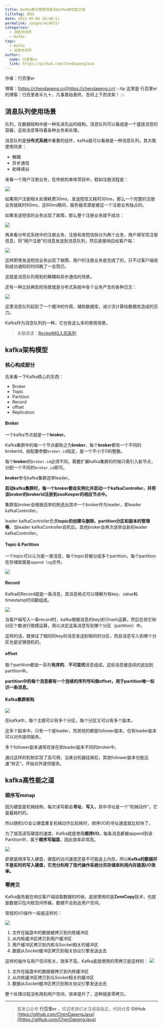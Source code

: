 ```yaml
---
title: Kafka常见使用场景与Kafka高性能之道
titleTag: 原创
date: 2021-05-06 10:48:11
permalink: /pages/ec46f2/
categories: 
  - 消息中间件
  - Kafka
tags: 
  - Kafka
  - 消息中间件
author: 
  name: 行百里er
  link: https://github.com/ChenDapengJava
---
```


作者：行百里er

博客：[https://chendapeng.cn](https://chendapeng.cn)
:::tip
这里是 行百里er 的博客：行百里者半九十，凡事善始善终，吾将上下而求索！
:::


## 消息队列使用场景

队列，在数据结构中是一种先进先出的结构，消息队列可以看成是一个盛放消息的容器，这些消息等待着各种业务来处理。

消息队列是**分布式系统**中重要的组件，kafka就可以看做是一种消息队列，其大致使用场景：

- 解耦
- 异步通信
- 削峰填谷

来看一个用户注册业务，在传统的单体项目中，假如注册流程是：

![](https://p3-juejin.byteimg.com/tos-cn-i-k3u1fbpfcp/c8c07ced2ead49d69eb6a54d63fb5759~tplv-k3u1fbpfcp-zoom-1.image)


如果用户注册相关处理耗费30ms，发送短信又耗时30ms，那么一个完整的注册业务就耗时60ms，这60ms期间，服务器资源是被这一个注册业务独占的。

如果发送短信的业务出现了故障，那么整个注册业务就不成功：

![](https://p3-juejin.byteimg.com/tos-cn-i-k3u1fbpfcp/65b84953585b462aae8c32b2fa13111b~tplv-k3u1fbpfcp-zoom-1.image)


再来看分布式系统中的注册业务，注册和发短信拆分为两个业务，用户填写完注册信息，将“用户注册”的消息发送到消息队列，然后直接响应给客户端：

![](https://p3-juejin.byteimg.com/tos-cn-i-k3u1fbpfcp/34e21456de004506b1483ce1b166aac6~tplv-k3u1fbpfcp-zoom-1.image)


这样即使发送短信业务出现了故障，用户的注册业务是完成了的，只不过客户端收到成功通知的时间晚了一会而已。

这就是消息队列用到的解耦和异步通信的场景。

还有一种比较典型的场景就是分布式系统中各个业务产生的各种日志：

![](https://p3-juejin.byteimg.com/tos-cn-i-k3u1fbpfcp/339b8d13660d42328f53e4d1b4a52acc~tplv-k3u1fbpfcp-zoom-1.image)


这里消息队列起到了一个缓冲的作用，辅助数据库，减少流计算给数据库造成的压力。

Kafka作为消息队列的一种，它也有这么多的使用场景。

> 关联阅读：[RocketMQ入坑系列](http://mp.weixin.qq.com/s?__biz=MzI1MDU1MjkxOQ==&mid=100002575&idx=1&sn=2445ee614860b2e237b951be60f9dcce&chksm=69813c375ef6b52115dfd8b7e8f4d59f491711306e0277f45908dee0deff3fc515d05ed019f5#rd)

## kafka架构模型

### 核心构成部分

先来看一下Kafka核心的东西：
- Broker
- Topic
- Partition
- Record
- offset
- Replication

#### Broker

一个kafka节点就是一个**broker**。

Kafka集群中的每一个节点都称之为**broker**，每个**broker**都有一个不同的brokerId，由配置参数`broker.id`指定，是一个不小于0的整数。

每个**broker**的`broker.id`必须不同，需要扩展kafka集群的时候只需引入新节点，分配一个不同的`broker.id`即可。

**broker**参与kafka集群选举leader。

**启动kafka集群时，每一个broker都会实例化并启动一个kafkaController，并将该broker的brokerId注册到zooKeeper的相应节点中。**

集群各broker会根据选举机制选出其中一个broker作为leader，即leader kafkaController。

leader kafkaController负责**topic的创建与删除、partition分区和副本的管理等**。当leader kafkaController宕机后，其他broker会再次选举出新的leader kafkaController。

#### Topic & Partition

一个topic可以认为是一类消息，每个topic将被分成多个partition，每个partition在存储层面是`append log`文件。

![](https://p3-juejin.byteimg.com/tos-cn-i-k3u1fbpfcp/58f37daa5b6c4137802861371500664a~tplv-k3u1fbpfcp-zoom-1.image)


#### Record

Kafka的Record就是一条消息，其消息格式可以理解为有key、value和timestamp时间戳组成。

![](https://p3-juejin.byteimg.com/tos-cn-i-k3u1fbpfcp/6814135eb77d48108c4d3924aa85b30f~tplv-k3u1fbpfcp-zoom-1.image)

当客户端写入一条record时，kafka根据消息的key进行hash运算，然后在将它和分区个数进行取模运算，用以决定这条消息写到哪个分区（partition）中。

这样的话，既保证了相同的key的消息发送到相同的分区，而且消息写入到哪个分区也是足够随机的。

#### offset

每个partition都由一系列**有序的**、**不可变的**消息组成，这些消息被连续的追加到partition中。

**partition中的每个消息都有一个连续的序列号叫做offset，用于partition唯一标识一条消息。**

#### Kafka集群架构

![](https://p3-juejin.byteimg.com/tos-cn-i-k3u1fbpfcp/101924344da34ea0ae665d753d3a1241~tplv-k3u1fbpfcp-zoom-1.image)

在kafka中，每个主题可以有多个分区，每个分区又可以有多个副本。

这多个副本中，只有一个是leader，而其他的都是follower副本。仅有leader副本可以对外提供服务。

多个follower副本通常存放在和leader副本不同的broker中。

通过这样的机制实现了高可用，当某台机器挂掉后，其他follower副本也能迅速”转正“，开始对外提供服务。


## kafka高性能之道

### 顺序写mmap

因为硬盘是机械结构，每次读写都会**寻址**，**写入**，其中寻址是一个“机械动作”，它是最耗时的。

所以随机I/O会让硬盘重复机械动作比较耗时，顺序I/O的寻址速度就比较快了。

为了提高读写硬盘的速度，Kafka就是使用**顺序I/O**。每条消息都被append到该Partition中，属于**顺序写磁盘**，因此效率非常高。

![](https://p3-juejin.byteimg.com/tos-cn-i-k3u1fbpfcp/2ea37be2424640b3a619f42a43f915a5~tplv-k3u1fbpfcp-zoom-1.image)

即便是顺序写入硬盘，硬盘的访问速度还是不可能追上内存。所以**Kafka的数据并不是实时的写入硬盘，它充分利用了现代操作系统分页存储来利用内存提高I/O效率。**

### 零拷贝

Kafka服务器在响应客户端读取数据的时候，底层使用的是**ZeroCopy**技术，也就是数据只在内核空间传输，数据不会到达用户空间。

常规的I/O操作一般是这样的：

![](https://p3-juejin.byteimg.com/tos-cn-i-k3u1fbpfcp/b5f619690bef4289ab5cf0e373d68dc8~tplv-k3u1fbpfcp-zoom-1.image)


1. 文件在磁盘中的数据被拷贝到内核缓冲区
2. 从内核缓冲区拷贝到用户缓冲区
3. 用户缓冲区拷贝到内核与Socket相关的缓冲区
4. 数据从Socket缓冲区拷贝到相关协议引擎发送出去

这样的操作与用户空间有关，效率不高，Kafka底层使用的零拷贝是这样的：
![](https://p3-juejin.byteimg.com/tos-cn-i-k3u1fbpfcp/9c646a38f4a544418d87f0e44b1ba4b3~tplv-k3u1fbpfcp-zoom-1.image)

1. 文件在磁盘中的数据被拷贝到内核缓冲区
2. 从内核缓冲区拷贝到与Socket相关的缓冲区
3. 数据从Socket缓冲区拷贝到相关协议引擎发送出去

整个处理过程没有用到用户空间，效率提升了，这种就是零拷贝。

---
> 首发公众号 **行百里er** ，欢迎老铁们关注阅读指正。代码仓库 **GitHub** [https://github.com/ChenDapengJava]([https://github.com/ChenDapengJava)

